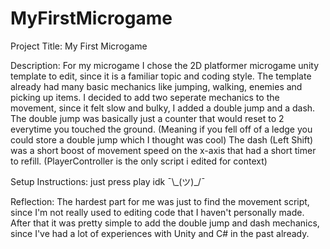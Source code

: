 # MyFirstMicrogame

Project Title: My First Microgame

Description:
For my microgame I chose the 2D platformer microgame unity template to edit, since it is a familiar topic and coding style. The template already had many basic mechanics like jumping, walking, enemies and picking up items. I decided to add two seperate mechanics to the movement, since it felt slow and bulky, I added a double jump and a dash. The double jump was basically just a counter that would reset to 2 everytime you touched the ground. (Meaning if you fell off of a ledge you could store a double jump which I thought was cool) The dash (Left Shift) was a short boost of movement speed on the x-axis that had a short timer to refill. 
(PlayerController is the only script i edited for context)

Setup Instructions: just press play idk ¯\\\_(ツ)_/¯

Reflection: 
The hardest part for me was just to find the movement script, since I'm not really used to editing code that I haven't personally made. After that it was pretty simple to add the double jump and dash mechanics, since I've had a lot of experiences with Unity and C# in the past already.
 
